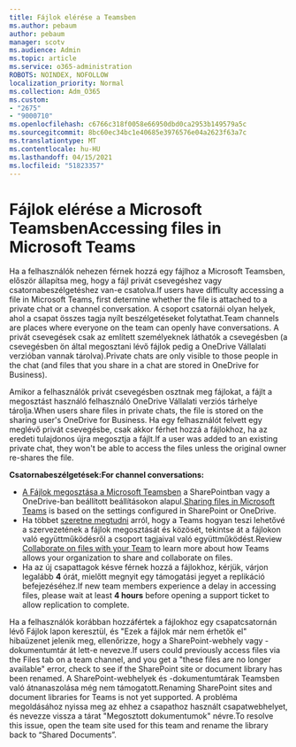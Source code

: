 ```yaml
---
title: Fájlok elérése a Teamsben
ms.author: pebaum
author: pebaum
manager: scotv
ms.audience: Admin
ms.topic: article
ms.service: o365-administration
ROBOTS: NOINDEX, NOFOLLOW
localization_priority: Normal
ms.collection: Adm_O365
ms.custom:
- "2675"
- "9000710"
ms.openlocfilehash: c6766c318f0058e66950dbd0ca2953b149579a5c
ms.sourcegitcommit: 8bc60ec34bc1e40685e3976576e04a2623f63a7c
ms.translationtype: MT
ms.contentlocale: hu-HU
ms.lasthandoff: 04/15/2021
ms.locfileid: "51823357"
---
```

# <a name="accessing-files-in-microsoft-teams"></a><span data-ttu-id="b58e1-102">Fájlok elérése a Microsoft Teamsben</span><span class="sxs-lookup"><span data-stu-id="b58e1-102">Accessing files in Microsoft Teams</span></span>

<span data-ttu-id="b58e1-103">Ha a felhasználók nehezen férnek hozzá egy fájlhoz a Microsoft Teamsben, először állapítsa meg, hogy a fájl privát csevegéshez vagy csatornabeszélgetéshez van-e csatolva.</span><span class="sxs-lookup"><span data-stu-id="b58e1-103">If users have difficulty accessing a file in Microsoft Teams, first determine whether the file is attached to a private chat or a channel conversation.</span></span> <span data-ttu-id="b58e1-104">A csoport csatornái olyan helyek, ahol a csapat összes tagja nyílt beszélgetéseket folytathat.</span><span class="sxs-lookup"><span data-stu-id="b58e1-104">Team channels are places where everyone on the team can openly have conversations.</span></span> <span data-ttu-id="b58e1-105">A privát csevegések csak az említett személyeknek láthatók a csevegésben (a csevegésben ön által megosztani lévő fájlok pedig a OneDrive Vállalati verzióban vannak tárolva).</span><span class="sxs-lookup"><span data-stu-id="b58e1-105">Private chats are only visible to those people in the chat (and files that you share in a chat are stored in OneDrive for Business).</span></span>

<span data-ttu-id="b58e1-106">Amikor a felhasználók privát csevegésben osztnak meg fájlokat, a fájlt a megosztást használó felhasználó OneDrive Vállalati verziós tárhelye tárolja.</span><span class="sxs-lookup"><span data-stu-id="b58e1-106">When users share files in private chats, the file is stored on the sharing user's OneDrive for Business.</span></span> <span data-ttu-id="b58e1-107">Ha egy felhasználót felvett egy meglévő privát csevegésbe, csak akkor férhet hozzá a fájlokhoz, ha az eredeti tulajdonos újra megosztja a fájlt.</span><span class="sxs-lookup"><span data-stu-id="b58e1-107">If a user was added to an existing private chat, they won't be able to access the files unless the original owner re-shares the file.</span></span>    

<span data-ttu-id="b58e1-108">**Csatornabeszélgetések:**</span><span class="sxs-lookup"><span data-stu-id="b58e1-108">**For channel conversations:**</span></span>

- <span data-ttu-id="b58e1-109">[A Fájlok megosztása a Microsoft Teamsben](https://docs.microsoft.com/MicrosoftTeams/sharing-files-in-teams) a SharePointban vagy a OneDrive-ban beállított beállításokon alapul.</span><span class="sxs-lookup"><span data-stu-id="b58e1-109">[Sharing files in Microsoft Teams](https://docs.microsoft.com/MicrosoftTeams/sharing-files-in-teams) is based on the settings configured in SharePoint or OneDrive.</span></span> 
- <span data-ttu-id="b58e1-110">Ha többet [szeretne megtudni](https://support.office.com/article/Collaborate-on-files-with-your-Team-9b200289-dbac-4823-85bd-628a5c7bb0ae) arról, hogy a Teams hogyan teszi lehetővé a szervezetének a fájlok megosztását és közösét, tekintse át a fájlokon való együttműködésről a csoport tagjaival való együttműködést.</span><span class="sxs-lookup"><span data-stu-id="b58e1-110">Review [Collaborate on files with your Team](https://support.office.com/article/Collaborate-on-files-with-your-Team-9b200289-dbac-4823-85bd-628a5c7bb0ae) to learn more about how Teams allows your organization to share and collaborate on files.</span></span> 
- <span data-ttu-id="b58e1-111">Ha az új csapattagok késve férnek hozzá a fájlokhoz, kérjük, várjon legalább **4** órát, mielőtt megnyit egy támogatási jegyet a replikáció befejezéséhez.</span><span class="sxs-lookup"><span data-stu-id="b58e1-111">If new team members experience a delay in accessing files, please wait at least **4 hours** before opening a support ticket to allow replication to complete.</span></span> 

<span data-ttu-id="b58e1-112">Ha a felhasználók korábban hozzáfértek a fájlokhoz egy csapatcsatornán lévő Fájlok lapon keresztül, és "Ezek a fájlok már nem érhetők el" hibaüzenet jelenik meg, ellenőrizze, hogy a SharePoint-webhely vagy -dokumentumtár át lett-e nevezve.</span><span class="sxs-lookup"><span data-stu-id="b58e1-112">If users could previously access files via the Files tab on a team channel, and you get a "these files are no longer available" error, check to see if the SharePoint site or document library has been renamed.</span></span> <span data-ttu-id="b58e1-113">A SharePoint-webhelyek és -dokumentumtárak Teamsben való átnanaszolása még nem támogatott.</span><span class="sxs-lookup"><span data-stu-id="b58e1-113">Renaming SharePoint sites and document libraries for Teams is not yet supported.</span></span> <span data-ttu-id="b58e1-114">A probléma megoldásához nyissa meg az ehhez a csapathoz használt csapatwebhelyet, és nevezze vissza a tárat "Megosztott dokumentumok" névre.</span><span class="sxs-lookup"><span data-stu-id="b58e1-114">To resolve this issue, open the team site used for this team and rename the library back to “Shared Documents”.</span></span>